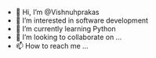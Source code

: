 - 👋 Hi, I’m @Vishnuhprakas
- 👀 I’m interested in software development
- 🌱 I’m currently learning Python
- 💞️ I’m looking to collaborate on ...
- 📫 How to reach me ...

<!---
Vishnuhprakas/Vishnuhprakas is a ✨ special ✨ repository because its `README.md` (this file) appears on your GitHub profile.
You can click the Preview link to take a look at your changes.
--->
